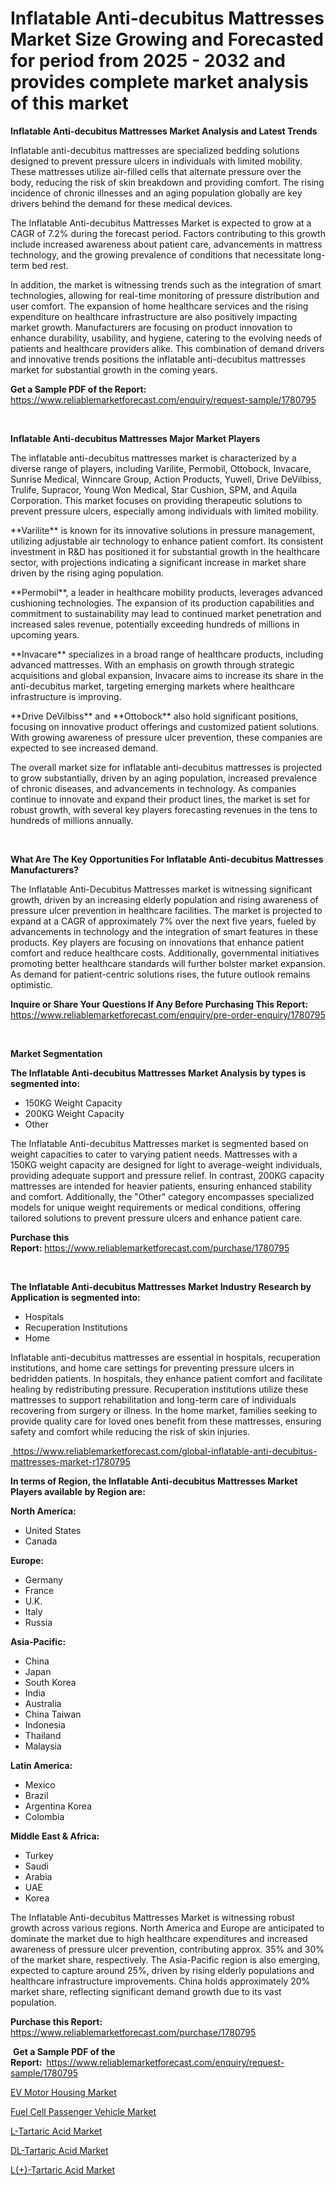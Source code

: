 <p><h1>Inflatable Anti-decubitus Mattresses Market Size Growing and Forecasted for period from 2025 - 2032 and provides complete market analysis of this market</h1></p><p><strong>Inflatable Anti-decubitus Mattresses Market Analysis and Latest Trends</strong></p>
<p><p>Inflatable anti-decubitus mattresses are specialized bedding solutions designed to prevent pressure ulcers in individuals with limited mobility. These mattresses utilize air-filled cells that alternate pressure over the body, reducing the risk of skin breakdown and providing comfort. The rising incidence of chronic illnesses and an aging population globally are key drivers behind the demand for these medical devices. </p><p>The Inflatable Anti-decubitus Mattresses Market is expected to grow at a CAGR of 7.2% during the forecast period. Factors contributing to this growth include increased awareness about patient care, advancements in mattress technology, and the growing prevalence of conditions that necessitate long-term bed rest. </p><p>In addition, the market is witnessing trends such as the integration of smart technologies, allowing for real-time monitoring of pressure distribution and user comfort. The expansion of home healthcare services and the rising expenditure on healthcare infrastructure are also positively impacting market growth. Manufacturers are focusing on product innovation to enhance durability, usability, and hygiene, catering to the evolving needs of patients and healthcare providers alike. This combination of demand drivers and innovative trends positions the inflatable anti-decubitus mattresses market for substantial growth in the coming years.</p></p>
<p><strong>Get a Sample PDF of the Report:&nbsp;</strong> <a href="https://www.reliablemarketforecast.com/enquiry/request-sample/1780795?utm_campaign=1134&utm_medium=2&utm_source=Github&utm_content=ia&utm_term=25032025&utm_id=inflatable-anti-decubitus-mattresses">https://www.reliablemarketforecast.com/enquiry/request-sample/1780795</a></p>
<p>&nbsp;</p>
<p><strong>Inflatable Anti-decubitus Mattresses Major Market Players</strong></p>
<p><p>The inflatable anti-decubitus mattresses market is characterized by a diverse range of players, including Varilite, Permobil, Ottobock, Invacare, Sunrise Medical, Winncare Group, Action Products, Yuwell, Drive DeVilbiss, Trulife, Supracor, Young Won Medical, Star Cushion, SPM, and Aquila Corporation. This market focuses on providing therapeutic solutions to prevent pressure ulcers, especially among individuals with limited mobility.</p><p>**Varilite** is known for its innovative solutions in pressure management, utilizing adjustable air technology to enhance patient comfort. Its consistent investment in R&D has positioned it for substantial growth in the healthcare sector, with projections indicating a significant increase in market share driven by the rising aging population.</p><p>**Permobil**, a leader in healthcare mobility products, leverages advanced cushioning technologies. The expansion of its production capabilities and commitment to sustainability may lead to continued market penetration and increased sales revenue, potentially exceeding hundreds of millions in upcoming years.</p><p>**Invacare** specializes in a broad range of healthcare products, including advanced mattresses. With an emphasis on growth through strategic acquisitions and global expansion, Invacare aims to increase its share in the anti-decubitus market, targeting emerging markets where healthcare infrastructure is improving.</p><p>**Drive DeVilbiss** and **Ottobock** also hold significant positions, focusing on innovative product offerings and customized patient solutions. With growing awareness of pressure ulcer prevention, these companies are expected to see increased demand.</p><p>The overall market size for inflatable anti-decubitus mattresses is projected to grow substantially, driven by an aging population, increased prevalence of chronic diseases, and advancements in technology. As companies continue to innovate and expand their product lines, the market is set for robust growth, with several key players forecasting revenues in the tens to hundreds of millions annually.</p></p>
<p>&nbsp;</p>
<p><strong>What Are The Key Opportunities For Inflatable Anti-decubitus Mattresses Manufacturers?</strong></p>
<p><p>The Inflatable Anti-Decubitus Mattresses market is witnessing significant growth, driven by an increasing elderly population and rising awareness of pressure ulcer prevention in healthcare facilities. The market is projected to expand at a CAGR of approximately 7% over the next five years, fueled by advancements in technology and the integration of smart features in these products. Key players are focusing on innovations that enhance patient comfort and reduce healthcare costs. Additionally, governmental initiatives promoting better healthcare standards will further bolster market expansion. As demand for patient-centric solutions rises, the future outlook remains optimistic.</p></p>
<p><strong>Inquire or Share Your Questions If Any Before Purchasing This Report:</strong> <a href="https://www.reliablemarketforecast.com/enquiry/pre-order-enquiry/1780795?utm_campaign=1134&utm_medium=2&utm_source=Github&utm_content=ia&utm_term=25032025&utm_id=inflatable-anti-decubitus-mattresses">https://www.reliablemarketforecast.com/enquiry/pre-order-enquiry/1780795</a></p>
<p>&nbsp;</p>
<p><strong>Market Segmentation</strong></p>
<p><strong>The Inflatable Anti-decubitus Mattresses Market Analysis by types is segmented into:</strong></p>
<p><ul><li>150KG Weight Capacity</li><li>200KG Weight Capacity</li><li>Other</li></ul></p>
<p><p>The Inflatable Anti-decubitus Mattresses market is segmented based on weight capacities to cater to varying patient needs. Mattresses with a 150KG weight capacity are designed for light to average-weight individuals, providing adequate support and pressure relief. In contrast, 200KG capacity mattresses are intended for heavier patients, ensuring enhanced stability and comfort. Additionally, the "Other" category encompasses specialized models for unique weight requirements or medical conditions, offering tailored solutions to prevent pressure ulcers and enhance patient care.</p></p>
<p><strong>Purchase this Report:&nbsp;</strong><a href="https://www.reliablemarketforecast.com/purchase/1780795?utm_campaign=1134&utm_medium=2&utm_source=Github&utm_content=ia&utm_term=25032025&utm_id=inflatable-anti-decubitus-mattresses">https://www.reliablemarketforecast.com/purchase/1780795</a></p>
<p>&nbsp;</p>
<p><strong>The Inflatable Anti-decubitus Mattresses Market Industry Research by Application is segmented into:</strong></p>
<p><ul><li>Hospitals</li><li>Recuperation Institutions</li><li>Home</li></ul></p>
<p><p>Inflatable anti-decubitus mattresses are essential in hospitals, recuperation institutions, and home care settings for preventing pressure ulcers in bedridden patients. In hospitals, they enhance patient comfort and facilitate healing by redistributing pressure. Recuperation institutions utilize these mattresses to support rehabilitation and long-term care of individuals recovering from surgery or illness. In the home market, families seeking to provide quality care for loved ones benefit from these mattresses, ensuring safety and comfort while reducing the risk of skin injuries.</p></p>
<p><a href="https://www.reliablemarketforecast.com/global-inflatable-anti-decubitus-mattresses-market-r1780795?utm_campaign=1134&utm_medium=2&utm_source=Github&utm_content=ia&utm_term=25032025&utm_id=inflatable-anti-decubitus-mattresses">&nbsp;https://www.reliablemarketforecast.com/global-inflatable-anti-decubitus-mattresses-market-r1780795</a></p>
<p><strong>In terms of Region, the Inflatable Anti-decubitus Mattresses Market Players available by Region are:</strong></p>
<p>
    <p> <strong> North America: </strong>
        <ul>
            <li>United States</li>
            <li>Canada</li>
        </ul>
        </p> 
    <p> <strong> Europe: </strong>
        <ul>
            <li>Germany</li>
            <li>France</li>
            <li>U.K.</li>
            <li>Italy</li>
            <li>Russia</li>
        </ul>
        </p> 
    <p> <strong> Asia-Pacific: </strong>
        <ul>
            <li>China</li>
            <li>Japan</li>
            <li>South Korea</li>
            <li>India</li>
            <li>Australia</li>
            <li>China Taiwan</li>
            <li>Indonesia</li>
            <li>Thailand</li>
            <li>Malaysia</li>
        </ul>
        </p> 
    <p> <strong> Latin America: </strong>
        <ul>
            <li>Mexico</li>
            <li>Brazil</li>
            <li>Argentina Korea</li>
            <li>Colombia</li>
        </ul>
        </p> 
    <p> <strong> Middle East & Africa: </strong>
        <ul>
            <li>Turkey</li>
            <li>Saudi</li>
            <li>Arabia</li>
            <li>UAE</li>
            <li>Korea</li>
        </ul>
    </p>
    </p>
<p><p>The Inflatable Anti-decubitus Mattresses Market is witnessing robust growth across various regions. North America and Europe are anticipated to dominate the market due to high healthcare expenditures and increased awareness of pressure ulcer prevention, contributing approx. 35% and 30% of the market share, respectively. The Asia-Pacific region is also emerging, expected to capture around 25%, driven by rising elderly populations and healthcare infrastructure improvements. China holds approximately 20% market share, reflecting significant demand growth due to its vast population.</p></p>
<p><strong>Purchase this Report: </strong><a href="https://www.reliablemarketforecast.com/purchase/1780795?utm_campaign=1134&utm_medium=2&utm_source=Github&utm_content=ia&utm_term=25032025&utm_id=inflatable-anti-decubitus-mattresses">https://www.reliablemarketforecast.com/purchase/1780795</a></p>
<p>&nbsp;<strong>Get a Sample PDF of the Report:&nbsp;&nbsp;</strong><a href="https://www.reliablemarketforecast.com/enquiry/request-sample/1780795?utm_campaign=1134&utm_medium=2&utm_source=Github&utm_content=ia&utm_term=25032025&utm_id=inflatable-anti-decubitus-mattresses">https://www.reliablemarketforecast.com/enquiry/request-sample/1780795</a></p>
<p><strong></strong></p>
<p><p><a href="https://github.com/ujanoandryvw/Market-Research-Report-List-1/blob/main/ev-motor-housing-market.md?utm_campaign=1134&utm_medium=2&utm_source=Github&utm_content=ia&utm_term=25032025&utm_id=inflatable-anti-decubitus-mattresses">EV Motor Housing Market</a></p><p><a href="https://github.com/hoganemken50/Market-Research-Report-List-1/blob/main/fuel-cell-passenger-vehicle-market.md?utm_campaign=1134&utm_medium=2&utm_source=Github&utm_content=ia&utm_term=25032025&utm_id=inflatable-anti-decubitus-mattresses">Fuel Cell Passenger Vehicle Market</a></p><p><a href="https://github.com/donnypolan/Market-Research-Report-List-1/blob/main/l-tartaric-acid-market.md?utm_campaign=1134&utm_medium=2&utm_source=Github&utm_content=ia&utm_term=25032025&utm_id=inflatable-anti-decubitus-mattresses">L-Tartaric Acid Market</a></p><p><a href="https://github.com/zemonarutaep/Market-Research-Report-List-1/blob/main/dl-tartaric-acid-market.md?utm_campaign=1134&utm_medium=2&utm_source=Github&utm_content=ia&utm_term=25032025&utm_id=inflatable-anti-decubitus-mattresses">DL-Tartaric Acid Market</a></p><p><a href="https://github.com/buluckcapps2/Market-Research-Report-List-1/blob/main/l-tartaric-acid-market.md?utm_campaign=1134&utm_medium=2&utm_source=Github&utm_content=ia&utm_term=25032025&utm_id=inflatable-anti-decubitus-mattresses">L(+)-Tartaric Acid Market</a></p></p>